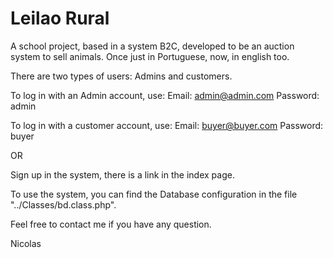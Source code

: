 # Leilao Rural

A school project, based in a system B2C, developed to be an auction system to sell animals.
Once just in Portuguese, now, in english too.

There are two types of users: Admins and customers.

To log in with an Admin account, use:
Email: admin@admin.com
Password: admin

To log in with a customer account, use:
Email: buyer@buyer.com
Password: buyer

OR

Sign up in the system, there is a link in the index page.

To use the system, you can find the Database configuration in the file "../Classes/bd.class.php".

Feel free to contact me if you have any question.

Nicolas
